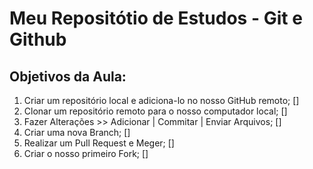 # Meu Repositótio de Estudos - Git e Github

## Objetivos da Aula:

1. Criar um repositório local e adiciona-lo no nosso GitHub remoto; []
2. Clonar um repositório remoto para o nosso computador local; []
3. Fazer Alterações >> Adicionar | Commitar | Enviar Arquivos; []
4. Criar uma nova Branch; []
5. Realizar um Pull Request e Meger; []
6. Criar o nosso primeiro Fork; []